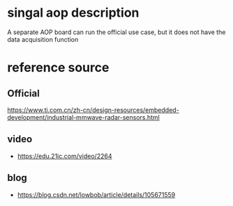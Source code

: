 # singal aop description
A separate AOP board can run the official use case, but it does not have the data acquisition function

# reference source
## Official 
https://www.ti.com.cn/zh-cn/design-resources/embedded-development/industrial-mmwave-radar-sensors.html

## video
* https://edu.21ic.com/video/2264

## blog
* https://blog.csdn.net/lowbob/article/details/105671559
